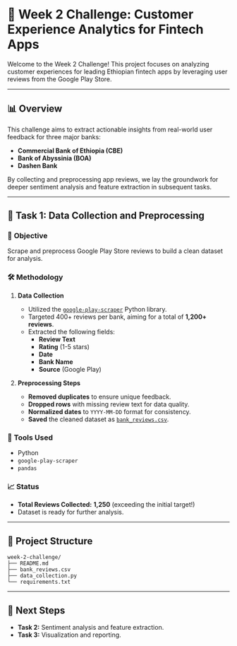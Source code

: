 # 🚀 Week 2 Challenge: Customer Experience Analytics for Fintech Apps

Welcome to the Week 2 Challenge! This project focuses on analyzing customer experiences for leading Ethiopian fintech apps by leveraging user reviews from the Google Play Store.

---

## 📊 Overview

This challenge aims to extract actionable insights from real-world user feedback for three major banks:

- **Commercial Bank of Ethiopia (CBE)**
- **Bank of Abyssinia (BOA)**
- **Dashen Bank**

By collecting and preprocessing app reviews, we lay the groundwork for deeper sentiment analysis and feature extraction in subsequent tasks.

---

## 📝 Task 1: Data Collection and Preprocessing

### 🎯 **Objective**

Scrape and preprocess Google Play Store reviews to build a clean dataset for analysis.

### 🛠️ **Methodology**

1. **Data Collection**

   - Utilized the [`google-play-scraper`](https://github.com/facundoolano/google-play-scraper) Python library.
   - Targeted 400+ reviews per bank, aiming for a total of **1,200+ reviews**.
   - Extracted the following fields:
     - **Review Text**
     - **Rating** (1-5 stars)
     - **Date**
     - **Bank Name**
     - **Source** (Google Play)

2. **Preprocessing Steps**
   - **Removed duplicates** to ensure unique feedback.
   - **Dropped rows** with missing review text for data quality.
   - **Normalized dates** to `YYYY-MM-DD` format for consistency.
   - **Saved** the cleaned dataset as [`bank_reviews.csv`](./bank_reviews.csv).

### 🧰 **Tools Used**

- Python
- `google-play-scraper`
- `pandas`

### 📈 **Status**

- **Total Reviews Collected:** **1,250** (exceeding the initial target!)
- Dataset is ready for further analysis.

---

## 📂 Project Structure

```
week-2-challenge/
├── README.md
├── bank_reviews.csv
├── data_collection.py
└── requirements.txt
```

---

## 🚦 Next Steps

- **Task 2:** Sentiment analysis and feature extraction.
- **Task 3:** Visualization and reporting.
